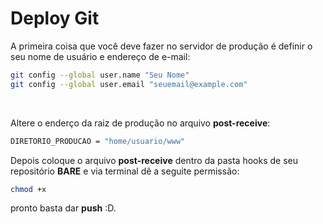# Deploy Git

A primeira coisa que você deve fazer no servidor de produção é definir o seu nome de usuário e endereço de e-mail:

```bash
git config --global user.name "Seu Nome"
git config --global user.email "seuemail@example.com"
```

<br />	

Altere o enderço da raiz de produção no arquivo <strong>post-receive</strong>:<br />	
```bash
DIRETORIO_PRODUCAO = "home/usuario/www"
```

Depois coloque o arquivo <strong>post-receive</strong> dentro da pasta hooks de seu repositório <strong>BARE</strong> e via terminal dê a seguite permissão:
```bash
chmod +x
```
pronto basta dar <strong>push</strong> :D. 
